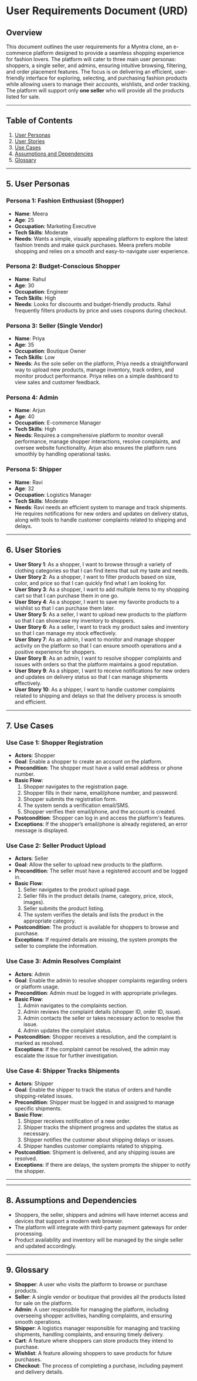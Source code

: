 # User Requirements Document (URD)

## Overview

This document outlines the user requirements for a Myntra clone, an e-commerce platform designed to provide a seamless shopping experience for fashion lovers. The platform will cater to three main user personas: shoppers, a single seller, and admins, ensuring intuitive browsing, filtering, and order placement features. The focus is on delivering an efficient, user-friendly interface for exploring, selecting, and purchasing fashion products while allowing users to manage their accounts, wishlists, and order tracking. The platform will support only **one seller** who will provide all the products listed for sale. 

---

## Table of Contents

1. [User Personas](#user-personas)  
2. [User Stories](#user-stories)  
3. [Use Cases](#use-cases)  
4. [Assumptions and Dependencies](#assumptions-and-dependencies)  
5. [Glossary](#glossary)  

---

## 5. User Personas

### Persona 1: Fashion Enthusiast (Shopper)
- **Name**: Meera  
- **Age**: 25  
- **Occupation**: Marketing Executive  
- **Tech Skills**: Moderate  
- **Needs**: Wants a simple, visually appealing platform to explore the latest fashion trends and make quick purchases. Meera prefers mobile shopping and relies on a smooth and easy-to-navigate user experience.

### Persona 2: Budget-Conscious Shopper
- **Name**: Rahul  
- **Age**: 30  
- **Occupation**: Engineer  
- **Tech Skills**: High  
- **Needs**: Looks for discounts and budget-friendly products. Rahul frequently filters products by price and uses coupons during checkout.

### Persona 3: Seller (Single Vendor)
- **Name**: Priya  
- **Age**: 35  
- **Occupation**: Boutique Owner  
- **Tech Skills**: Low  
- **Needs**: As the sole seller on the platform, Priya needs a straightforward way to upload new products, manage inventory, track orders, and monitor product performance. Priya relies on a simple dashboard to view sales and customer feedback.

### Persona 4: Admin
- **Name**: Arjun  
- **Age**: 40  
- **Occupation**: E-commerce Manager  
- **Tech Skills**: High  
- **Needs**: Requires a comprehensive platform to monitor overall performance, manage shopper interactions, resolve complaints, and oversee website functionality. Arjun also ensures the platform runs smoothly by handling operational tasks.
  
### Persona 5: Shipper
- **Name**: Ravi  
- **Age**: 32  
- **Occupation**: Logistics Manager  
- **Tech Skills**: Moderate  
- **Needs**: Ravi needs an efficient system to manage and track shipments. He requires notifications for new orders and updates on delivery status, along with tools to handle customer complaints related to shipping and delays.

---

## 6. User Stories

- **User Story 1**: As a shopper, I want to browse through a variety of clothing categories so that I can find items that suit my taste and needs.
- **User Story 2**: As a shopper, I want to filter products based on size, color, and price so that I can quickly find what I am looking for.
- **User Story 3**: As a shopper, I want to add multiple items to my shopping cart so that I can purchase them in one go.
- **User Story 4**: As a shopper, I want to save my favorite products to a wishlist so that I can purchase them later.
- **User Story 5**: As a seller, I want to upload new products to the platform so that I can showcase my inventory to shoppers.
- **User Story 6**: As a seller, I want to track my product sales and inventory so that I can manage my stock effectively.
- **User Story 7**: As an admin, I want to monitor and manage shopper activity on the platform so that I can ensure smooth operations and a positive experience for shoppers.
- **User Story 8**: As an admin, I want to resolve shopper complaints and issues with orders so that the platform maintains a good reputation.
- **User Story 9**: As a shipper, I want to receive notifications for new orders and updates on delivery status so that I can manage shipments effectively.
- **User Story 10**: As a shipper, I want to handle customer complaints related to shipping and delays so that the delivery process is smooth and efficient.

---

## 7. Use Cases

### **Use Case 1: Shopper Registration**
- **Actors**: Shopper  
- **Goal**: Enable a shopper to create an account on the platform.  
- **Precondition**: The shopper must have a valid email address or phone number.  
- **Basic Flow**:  
  1. Shopper navigates to the registration page.  
  2. Shopper fills in their name, email/phone number, and password.  
  3. Shopper submits the registration form.  
  4. The system sends a verification email/SMS.  
  5. Shopper verifies their email/phone, and the account is created.  
- **Postcondition**: Shopper can log in and access the platform's features.  
- **Exceptions**: If the shopper’s email/phone is already registered, an error message is displayed.

### **Use Case 2: Seller Product Upload**
- **Actors**: Seller  
- **Goal**: Allow the seller to upload new products to the platform.  
- **Precondition**: The seller must have a registered account and be logged in.  
- **Basic Flow**:  
  1. Seller navigates to the product upload page.  
  2. Seller fills in the product details (name, category, price, stock, images).  
  3. Seller submits the product listing.  
  4. The system verifies the details and lists the product in the appropriate category.  
- **Postcondition**: The product is available for shoppers to browse and purchase.  
- **Exceptions**: If required details are missing, the system prompts the seller to complete the information.

### **Use Case 3: Admin Resolves Complaint**
- **Actors**: Admin  
- **Goal**: Enable the admin to resolve shopper complaints regarding orders or platform usage.  
- **Precondition**: Admin must be logged in with appropriate privileges.  
- **Basic Flow**:  
  1. Admin navigates to the complaints section.  
  2. Admin reviews the complaint details (shopper ID, order ID, issue).  
  3. Admin contacts the seller or takes necessary action to resolve the issue.  
  4. Admin updates the complaint status.  
- **Postcondition**: Shopper receives a resolution, and the complaint is marked as resolved.  
- **Exceptions**: If the complaint cannot be resolved, the admin may escalate the issue for further investigation.

### **Use Case 4: Shipper Tracks Shipments**
- **Actors**: Shipper  
- **Goal**: Enable the shipper to track the status of orders and handle shipping-related issues.  
- **Precondition**: Shipper must be logged in and assigned to manage specific shipments.  
- **Basic Flow**:  
  1. Shipper receives notification of a new order.  
  2. Shipper tracks the shipment progress and updates the status as necessary.  
  3. Shipper notifies the customer about shipping delays or issues.  
  4. Shipper handles customer complaints related to shipping.  
- **Postcondition**: Shipment is delivered, and any shipping issues are resolved.  
- **Exceptions**: If there are delays, the system prompts the shipper to notify the shopper.

---
---

## 8. Assumptions and Dependencies

- Shoppers, the seller, shippers and admins will have internet access and devices that support a modern web browser.
- The platform will integrate with third-party payment gateways for order processing.
- Product availability and inventory will be managed by the single seller and updated accordingly.

---

## 9. Glossary

- **Shopper**: A user who visits the platform to browse or purchase products.
- **Seller**: A single vendor or boutique that provides all the products listed for sale on the platform.
- **Admin**: A user responsible for managing the platform, including overseeing shopper activities, handling complaints, and ensuring smooth operations.
- **Shipper**: A logistics manager responsible for managing and tracking shipments, handling complaints, and ensuring timely delivery.
- **Cart**: A feature where shoppers can store products they intend to purchase.
- **Wishlist**: A feature allowing shoppers to save products for future purchases.
- **Checkout**: The process of completing a purchase, including payment and delivery details.
